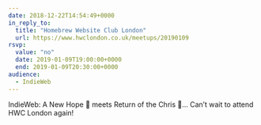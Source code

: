 ```yaml
---
date: 2018-12-22T14:54:49+0000
in_reply_to:
  title: "Homebrew Website Club London"
  url: https://www.hwclondon.co.uk/meetups/20190109
rsvp:
  value: "no"
  date: 2019-01-09T19:00:00+0000
  end: 2019-01-09T20:30:00+0000
audience:
  - IndieWeb
---
```


IndieWeb: A New Hope 🚀 meets Return of the Chris 🙌… Can’t wait to attend HWC London again!
